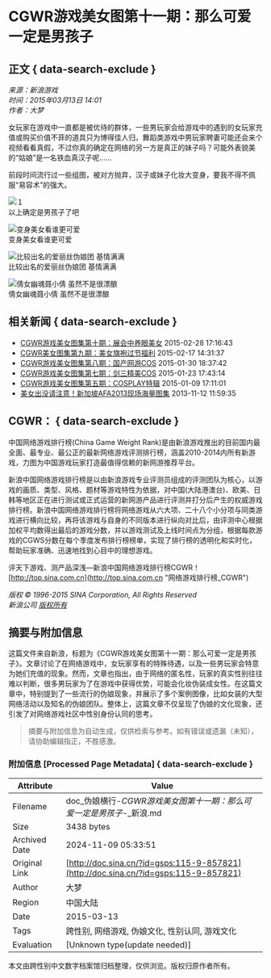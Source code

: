 # CGWR游戏美女图第十一期：那么可爱一定是男孩子

## 正文 { data-search-exclude }


*来源：新浪游戏*  
*时间：2015年03月13日 14:01*  
*作者：大梦*  

女玩家在游戏中一直都是被优待的群体，一些男玩家会给游戏中的遇到的女玩家充值或购买价值不菲的道具只为博得佳人归，舞蹈类游戏中男玩家聘妻可能还会来个视频看看真假，不过你真的确定在网络的另一方是真正的妹子吗？可能外表貌美的“姑娘”是一名铁血真汉子呢……

前段时间流行过一些组图，被对方抛弃，汉子或妹子化妆大变身，要我不得不佩服“易容术”的强大。

![１](http://i2.sinaimg.cn/gm/2015/0313/U11112P115DT20150313114403.jpg)  
以上确定是男孩子了吧

![变身美女看谁更可爱](http://i0.sinaimg.cn/gm/2015/0313/U11112P115DT20150313114557.jpg)  
变身美女看谁更可爱

![比较出名的爱丽丝伪娘团 基情满满](http://i0.sinaimg.cn/gm/2015/0313/U11112P115DT20150313115053.jpg)  
比较出名的爱丽丝伪娘团 基情满满

![倩女幽魂聂小倩 虽然不是很漂酿](http://i3.sinaimg.cn/gm/2015/0313/U11112P115DT20150313115124.jpg)  
倩女幽魂聂小倩 虽然不是很漂酿

## 相关新闻 { data-search-exclude }

- [CGWR游戏美女图集第十期：展会中养眼美女](http://games.sina.com.cn/r/2015-02-28/1716856014.shtml) 2015-02-28 17:16:43
- [CGWR美女图集第九期：美女旗袍过节福利](http://games.sina.com.cn/r/2015-02-17/1431855240.shtml) 2015-02-17 14:31:37
- [CGWR游戏美女图集第八期：国产网游COS](http://games.sina.com.cn/r/2015-01-30/1837853342.shtml) 2015-01-30 18:37:42
- [CGWR游戏美女图集第七期：剑三精美COS](http://games.sina.com.cn/r/2015-01-23/1743852345.shtml) 2015-01-23 17:43:14
- [CGWR游戏美女图集第五期：COSPLAY特辑](http://games.sina.com.cn/r/2015-01-09/1711848782.shtml) 2015-01-09 17:11:01
- [美女出没请注意！新加坡AFA2013现场海量图集](http://slide.games.sina.com.cn/g/slide_21_41065_184196.html) 2013-11-12 11:59:35

## CGWR： { data-search-exclude }

中国网络游戏排行榜(China Game Weight Rank)是由新浪游戏推出的目前国内最全面、最专业、最公正的最新网络游戏评测排行榜，涵盖2010-2014内所有新游戏，力图为中国游戏玩家打造最值得信赖的新网游推荐平台。

新浪中国网络游戏排行榜是以由新浪游戏专业评测员组成的评测团队为核心，以游戏的画质、类型、风格、题材等游戏特性为依据，对中国(大陆港澳台)、欧美、日韩等地区正在进行测试或正式运营的新网游产品进行评测并打分后产生的权威游戏排行榜。新浪中国网络游戏排行榜将网络游戏从六大项、二十八个小分项与同类游戏进行横向比较，再将该游戏与自身的不同版本进行纵向对比后，由评测中心根据加权平均数得出最后的游戏分数，并以游戏测试及上线时间点为分组，根据每款游戏的CGWS分数在每个季度发布排行榜榜单，实现了排行榜的透明化和实时化，帮助玩家准确、迅速地找到心目中的理想游戏。

评天下游戏、测产品深浅—新浪中国网络游戏排行榜CGWR！ [http://top.sina.com.cn](http://top.sina.com.cn "网络游戏排行榜_CGWR")

*版权 © 1996-2015 SINA Corporation, All Rights Reserved*  
*新浪公司 [版权所有](http://www.sina.com.cn/intro/copyright.shtml)*

## 摘要与附加信息

<!-- tcd_abstract -->
这篇文件来自新浪，标题为《CGWR游戏美女图第十一期：那么可爱一定是男孩子》。文章讨论了在网络游戏中，女玩家享有的特殊待遇，以及一些男玩家会特意为她们充值的现象。然而，文章也指出，由于网络的匿名性，玩家的真实性别往往难以判断，很多男玩家为了在游戏中获得优势，可能会化妆伪装成女性。在这篇文章中，特别提到了一些流行的伪娘现象，并展示了多个案例图像，比如女装的大型网络活动以及知名的伪娘团队。整体上，这篇文章不仅呈现了伪娘的文化现象，还引发了对网络游戏社区中性别身份认同的思考。
<!-- tcd_abstract_end -->

> 摘要与附加信息为自动生成，仅供检索与参考。如有错误或遗漏（未知），请协助编辑指正，不胜感激。

### 附加信息 [Processed Page Metadata] { data-search-exclude }

| Attribute       | Value                                  |
|-----------------|----------------------------------------|
| Filename        | doc_伪娘横行-_CGWR游戏美女图第十一期：那么可爱一定是男孩子_-_新浪.md                             |
| Size            | 3438 bytes                           |
| Archived Date   | 2024-11-09 05:33:51                             |
| Original Link   | [http://doc.sina.cn/?id=gsps:115-9-857821](http://doc.sina.cn/?id=gsps:115-9-857821)                       |
| Author          | 大梦                               |
| Region          | 中国大陆                               |
| Date            | 2015-03-13                                 |
| Tags            | 跨性别, 网络游戏, 伪娘文化, 性别认同, 游戏文化                                 |
| Evaluation            | [Unknown type(update needed)]                                 |
<!-- tcd_table_end -->

本文由跨性别中文数字档案馆归档整理，仅供浏览。版权归原作者所有。
